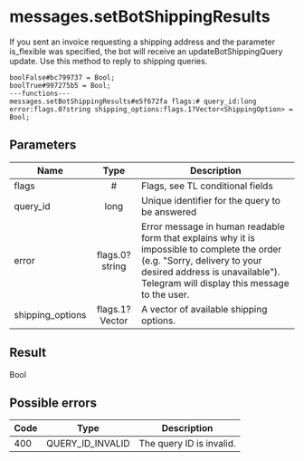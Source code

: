 # messages.setBotShippingResults
If you sent an invoice requesting a shipping address and the parameter is_flexible was specified, the bot will receive an updateBotShippingQuery update. Use this method to reply to shipping queries.

```
boolFalse#bc799737 = Bool;
boolTrue#997275b5 = Bool;
---functions---
messages.setBotShippingResults#e5f672fa flags:# query_id:long error:flags.0?string shipping_options:flags.1?Vector<ShippingOption> = Bool;
```

## Parameters
| Name | Type | Description |
| ---- | :----: | ----------- |
| flags | # | Flags, see TL conditional fields |
| query_id | long | Unique identifier for the query to be answered |
| error | flags.0?string | Error message in human readable form that explains why it is impossible to complete the order (e.g. "Sorry, delivery to your desired address is unavailable"). Telegram will display this message to the user. |
| shipping_options | flags.1?Vector<ShippingOption> | A vector of available shipping options. |


## Result
Bool

## Possible errors
| Code | Type | Description |
| ---- | :----: | ----------- |
| 400 | QUERY_ID_INVALID | The query ID is invalid. |

